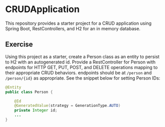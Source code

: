 # CRUDApplication

This repository provides a starter project for a CRUD application using Spring Boot, RestControllers, and H2 for an in memory database.

## Exercise

Using this project as a starter, create a Person class as an entity to persist to H2 with an autogenerated id. Provide a RestController for Person with endpoints for HTTP GET, PUT, POST, and DELETE operations mapping to their appropriate CRUD behaviors. endpoints should be at `/person` and `/person/{id}` as appropriate. See the snippet below for setting Person IDs:

```Java
@Entity
public class Person {

    @Id
    @GeneratedValue(strategy = GenerationType.AUTO)
    private Integer id;
    ...
}
```
